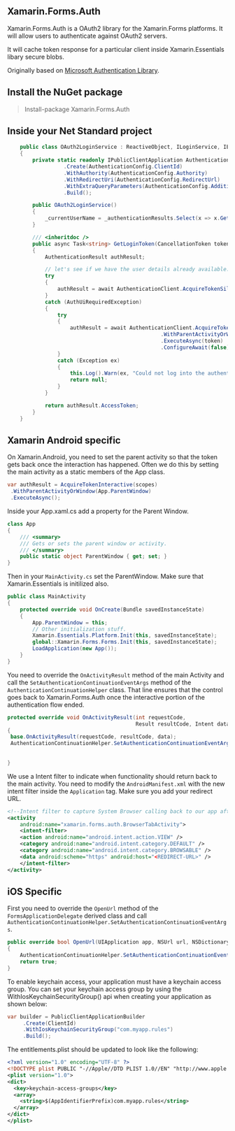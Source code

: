 ## Xamarin.Forms.Auth

Xamarin.Forms.Auth is a OAuth2 library for the Xamarin.Forms platforms. It will allow users to authenticate against OAuth2 servers.

It will cache token response for a particular client inside Xamarin.Essentials libary secure blobs.

Originally based on [Microsoft Authentication Library](https://github.com/AzureAD/microsoft-authentication-library-for-dotnet).

## Install the NuGet package

> Install-package Xamarin.Forms.Auth

## Inside your Net Standard project

``` csharp
    public class OAuth2LoginService : ReactiveObject, ILoginService, IEnableLogger
    {
        private static readonly IPublicClientApplication AuthenticationClient = PublicClientApplicationBuilder
                  .Create(AuthenticationConfig.ClientId)
                  .WithAuthority(AuthenticationConfig.Authority)
                  .WithRedirectUri(AuthenticationConfig.RedirectUrl)
                  .WithExtraQueryParameters(AuthenticationConfig.AdditionalQueryHeaders)
                  .Build();

        public OAuth2LoginService()
        {
            _currentUserName = _authenticationResults.Select(x => x.GetParsedIdToken().GetUniqueId()).ToProperty(this, nameof(CurrentUserName));
        }

        /// <inheritdoc />
        public async Task<string> GetLoginToken(CancellationToken token = default)
        {
            AuthenticationResult authResult;

            // let's see if we have the user details already available.
            try
            {
                authResult = await AuthenticationClient.AcquireTokenSilent(AuthenticationConfig.Scopes).ExecuteAsync(token).ConfigureAwait(false);
            }
            catch (AuthUiRequiredException)
            {
                try
                {
                    authResult = await AuthenticationClient.AcquireTokenInteractive(AuthenticationConfig.Scopes)
                                                 .WithParentActivityOrWindow(App.ParentWindow)
                                                 .ExecuteAsync(token)
                                                 .ConfigureAwait(false);
                }
                catch (Exception ex)
                {
                    this.Log().Warn(ex, "Could not log into the authentication system");
                    return null;
                }
            }

            return authResult.AccessToken;
        }
    }
```

## Xamarin Android specific

On Xamarin.Android, you need to set the parent activity so that the token gets back once the interaction has happened. Often we do this by setting the main activity as a static members of the App class.

```cs
var authResult = AcquireTokenInteractive(scopes)
 .WithParentActivityOrWindow(App.ParentWindow)
 .ExecuteAsync();
 ```

Inside your App.xaml.cs add a property for the Parent Window.

```cs
class App
{
    /// <summary>
    /// Gets or sets the parent window or activity.
    /// </summary>
    public static object ParentWindow { get; set; }
}
```

Then in your `MainActivity.cs` set the ParentWindow. Make sure that Xamarin.Essentials is initilized also.

```cs
public class MainActivity
{
    protected override void OnCreate(Bundle savedInstanceState)
    {
        App.ParentWindow = this;
        // Other initialization stuff.
        Xamarin.Essentials.Platform.Init(this, savedInstanceState);
        global::Xamarin.Forms.Forms.Init(this, savedInstanceState);
        LoadApplication(new App());
    }
}
```

You need to override the `OnActivityResult` method of the main Activity and call the `SetAuthenticationContinuationEventArgs` method of the `AuthenticationContinuationHelper` class. That line ensures that the control goes back to Xamarin.Forms.Auth once the interactive portion of the authentication flow ended.

```cs
protected override void OnActivityResult(int requestCode, 
                                         Result resultCode, Intent data)
{
 base.OnActivityResult(requestCode, resultCode, data);
 AuthenticationContinuationHelper.SetAuthenticationContinuationEventArgs(requestCode,
                                                                         resultCode,
                                                                         data);
}
```

We use a Intent filter to indicate when functionality should return back to the main activity. You need to modify the `AndroidManifest.xml` with the new intent filter inside the `Application` tag. Make sure you add your redirect URL.

```xml
<!--Intent filter to capture System Browser calling back to our app after Sign In-->
<activity
    android:name="xamarin.forms.auth.BrowserTabActivity">
    <intent-filter>
    <action android:name="android.intent.action.VIEW" />
    <category android:name="android.intent.category.DEFAULT" />
    <category android:name="android.intent.category.BROWSABLE" />
    <data android:scheme="https" android:host="<REDIRECT-URL>" />
    </intent-filter>
</activity>
```

## iOS Specific

First you need to override the `OpenUrl` method of the `FormsApplicationDelegate` derived class and call `AuthenticationContinuationHelper.SetAuthenticationContinuationEventArgs`.

```cs
public override bool OpenUrl(UIApplication app, NSUrl url, NSDictionary options)
{
    AuthenticationContinuationHelper.SetAuthenticationContinuationEventArgs(url);
    return true;
}
```

To enable keychain access, your application must have a keychain access group. You can set your keychain access group by using the WithIosKeychainSecurityGroup() api when creating your application as shown below:

```cs
var builder = PublicClientApplicationBuilder
     .Create(ClientId)
     .WithIosKeychainSecurityGroup("com.myapp.rules")
     .Build();
```

The entitlements.plist should be updated to look like the following:

```xml
<?xml version="1.0" encoding="UTF-8" ?>
<!DOCTYPE plist PUBLIC "-//Apple//DTD PLIST 1.0//EN" "http://www.apple.com/DTDs/PropertyList-1.0.dtd">
<plist version="1.0">
<dict>
  <key>keychain-access-groups</key>
  <array>
    <string>$(AppIdentifierPrefix)com.myapp.rules</string>
  </array>
</dict>
</plist>
```
